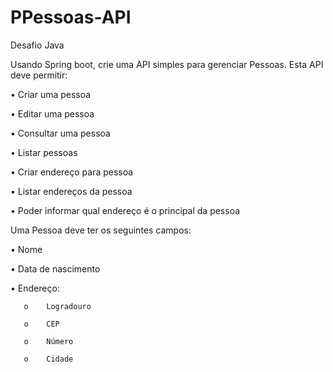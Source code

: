 # PPessoas-API

Desafio Java

Usando Spring boot, crie uma API simples para gerenciar Pessoas. Esta API deve permitir:   

•	Criar uma pessoa 

•	Editar uma pessoa 

•	Consultar uma pessoa 

•	Listar pessoas 

•	Criar endereço para pessoa 

•	Listar endereços da pessoa 

•	Poder informar qual endereço é o principal da pessoa    


Uma Pessoa deve ter os seguintes campos:   

•	Nome 

•	Data de nascimento 

•	Endereço: 

       o	Logradouro 
  
       o	CEP 
  
       o	Número 
  
       o	Cidade
